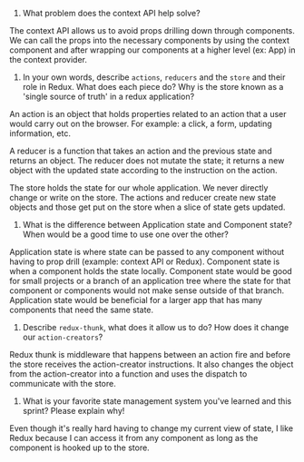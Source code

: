 1. What problem does the context API help solve?

The context API allows us to avoid props drilling down through components. We can call the props into the necessary components by using the context component and after wrapping our components at a higher level (ex: App) in the context provider.

1. In your own words, describe `actions`, `reducers` and the `store` and their role in Redux. What does each piece do? Why is the store known as a 'single source of truth' in a redux application?

An action is an object that holds properties related to an action that a user would carry out on the browser. For example: a click, a form, updating information, etc.

A reducer is a function that takes an action and the previous state and returns an object. The reducer does not mutate the state; it returns a new object with the updated state according to the instruction on the action.

The store holds the state for our whole application. We never directly change or write on the store. The actions and reducer create new state objects and those get put on the store when a slice of state gets updated.

1. What is the difference between Application state and Component state? When would be a good time to use one over the other?

 Application state is where state can be passed to any component without having to prop drill (example: context API or Redux). Component state is when a component holds the state locally. Component state would be good for small projects or a branch of an application tree where the state for that component or components would not make sense outside of that branch. Application state would be beneficial for a larger app that has many components that need the same state.
 
1. Describe `redux-thunk`, what does it allow us to do? How does it change our `action-creators`?

Redux thunk is middleware that happens between an action fire and before the store receives the action-creator instructions. It also changes the object from the action-creator into a function and uses the dispatch to communicate with the store.

1. What is your favorite state management system you've learned and this sprint? Please explain why!

Even though it's really hard having to change my current view of state, I like Redux because I can access it from any component as long as the component is hooked up to the store.